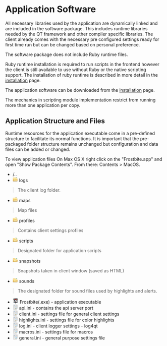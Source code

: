 # Application Software

All necessary libraries used by the application are dynamically linked and are included in the software package.
This includes runtime libraries needed by the QT framework and other compiler specific libraries. The client
already comes with the necessary pre configured settings ready for first time run but can be changed based on
personal preference.

The software package does not include Ruby runtime files.

Ruby runtime installation is required to run scripts in the frontend however the client is still
available to use without Ruby or the native scripting support.
The installation of ruby runtime is described in more detail in the [installation](/installation) page.

The application software can be downloaded from the [installation](/installation) page.

The mechanics in scripting module implementation restrict from running more than one application per copy.

## Application Structure and Files

Runtime resources for the application executable come in a pre-defined structure to facilitate its normal
functions. It is important that the pre-packaged folder structure remains unchanged but configuration
and data files can be added or changed.

To view application files On Max OS X right click on the "Frostbite.app" and open "Show Package Contents".
From there: Contents > MacOS.

* /..
* ![Small image of a folder](/assets/img/folder.png) logs
> The client log folder.
* ![Small image of a folder](/assets/img/folder.png) maps
> Map files
* ![Small image of a folder](/assets/img/folder.png) profiles
> Contains client settings profiles
* ![Small image of a folder](/assets/img/folder.png) scripts
> Designated folder for application scripts
* ![Small image of a folder](/assets/img/folder.png) snapshots
> Snapshots taken in client window (saved as HTML)
* ![Small image of a folder](/assets/img/folder.png) sounds
> The designated folder for sound files used by highlights and alerts.
* ![Small image of executable](/assets/img/exe.png) Frostbite(.exe) - application executable
* ![Small image of a file](/assets/img/ini.png) api.ini - contains the api server port
* ![Small image of a file](/assets/img/ini.png) client.ini - settings file for general client settings
* ![Small image of a file](/assets/img/ini.png) highlights.ini - settings file for color highlights
* ![Small image of a file](/assets/img/ini.png) log.ini - client logger settings - log4qt
* ![Small image of a file](/assets/img/ini.png) macros.ini - settings file for macros
* ![Small image of a file](/assets/img/ini.png) general.ini - general purpose settings file
